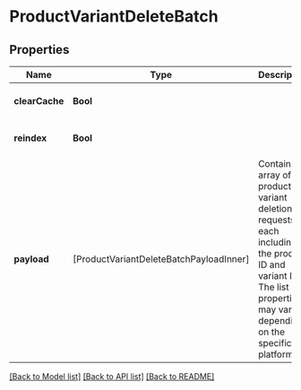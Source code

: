 # ProductVariantDeleteBatch

## Properties
Name | Type | Description | Notes
------------ | ------------- | ------------- | -------------
**clearCache** | **Bool** |  | [optional] [default to false]
**reindex** | **Bool** |  | [optional] [default to false]
**payload** | [ProductVariantDeleteBatchPayloadInner] | Contains an array of product variant deletion requests, each including the product ID and variant ID. The list of properties may vary depending on the specific platform. | 

[[Back to Model list]](../README.md#documentation-for-models) [[Back to API list]](../README.md#documentation-for-api-endpoints) [[Back to README]](../README.md)


